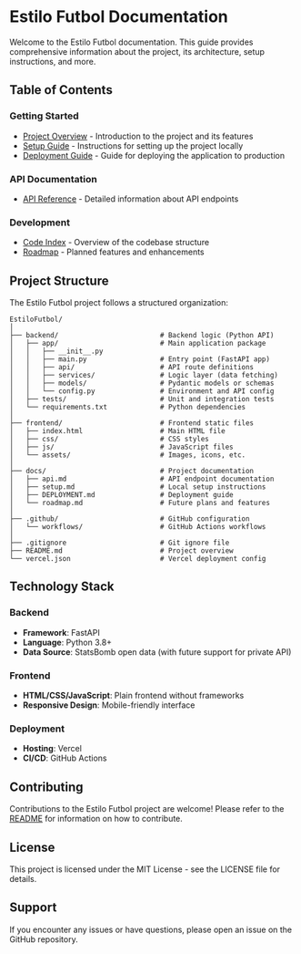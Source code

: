 # Estilo Futbol Documentation

Welcome to the Estilo Futbol documentation. This guide provides comprehensive information about the project, its architecture, setup instructions, and more.

## Table of Contents

### Getting Started

- [Project Overview](../README.md) - Introduction to the project and its features
- [Setup Guide](setup.md) - Instructions for setting up the project locally
- [Deployment Guide](DEPLOYMENT.md) - Guide for deploying the application to production

### API Documentation

- [API Reference](api.md) - Detailed information about API endpoints

### Development

- [Code Index](CODE_INDEX.md) - Overview of the codebase structure
- [Roadmap](roadmap.md) - Planned features and enhancements

## Project Structure

The Estilo Futbol project follows a structured organization:

```
EstiloFutbol/
│
├── backend/                         # Backend logic (Python API)
│   ├── app/                         # Main application package
│   │   ├── __init__.py
│   │   ├── main.py                  # Entry point (FastAPI app)
│   │   ├── api/                     # API route definitions
│   │   ├── services/                # Logic layer (data fetching)
│   │   ├── models/                  # Pydantic models or schemas
│   │   └── config.py                # Environment and API config
│   ├── tests/                       # Unit and integration tests
│   └── requirements.txt             # Python dependencies
│
├── frontend/                        # Frontend static files
│   ├── index.html                   # Main HTML file
│   ├── css/                         # CSS styles
│   ├── js/                          # JavaScript files
│   └── assets/                      # Images, icons, etc.
│
├── docs/                            # Project documentation
│   ├── api.md                       # API endpoint documentation
│   ├── setup.md                     # Local setup instructions
│   ├── DEPLOYMENT.md                # Deployment guide
│   └── roadmap.md                   # Future plans and features
│
├── .github/                         # GitHub configuration
│   └── workflows/                   # GitHub Actions workflows
│
├── .gitignore                       # Git ignore file
├── README.md                        # Project overview
└── vercel.json                      # Vercel deployment config
```

## Technology Stack

### Backend

- **Framework**: FastAPI
- **Language**: Python 3.8+
- **Data Source**: StatsBomb open data (with future support for private API)

### Frontend

- **HTML/CSS/JavaScript**: Plain frontend without frameworks
- **Responsive Design**: Mobile-friendly interface

### Deployment

- **Hosting**: Vercel
- **CI/CD**: GitHub Actions

## Contributing

Contributions to the Estilo Futbol project are welcome! Please refer to the [README](../README.md) for information on how to contribute.

## License

This project is licensed under the MIT License - see the LICENSE file for details.

## Support

If you encounter any issues or have questions, please open an issue on the GitHub repository.